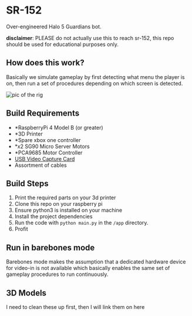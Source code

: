 # SR-152
Over-engineered Halo 5 Guardians bot.

__disclaimer__: PLEASE do not actually use this to reach sr-152, this repo should be used for educational purposes only. 

## How does this work?
Basically we simulate gameplay by first detecting what menu the player is on, then run a set of procedures depending on which screen is detected.

![pic of the rig](docs/controller.png)
## Build Requirements
- *RaspberryPi 4 Model B (or greater)
- *3D Printer
- *Spare xbox one controller
- *x2 SG90 Micro Server Motors
- *PCA9685 Motor Controller
- [USB Video Capture Card](https://www.amazon.com/gp/product/B08LPT3T12/ref=ppx_yo_dt_b_asin_title_o01_s00?ie=UTF8&psc=1)
- Assortment of cables 

## Build Steps
1. Print the required parts on your 3d printer
2. Clone this repo on your raspberry pi
3. Ensure python3 is installed on your machine
4. Install the project dependencies
5. Run the code with `python main.py` in the `/app` directory.
6. Profit

## Run in barebones mode
Barebones mode makes the assumption that a dedicated hardware device for video-in is not available which basically enables the same set of gameplay procedures to run continuously. 


## 3D Models
I need to clean these up first, then I will link them on here
